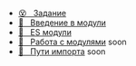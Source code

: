 

* [😵 &#160; Задание](./task.md)
* [📗 &#160; Введение в модули](./intro.md)
* [📗 &#160; ES модули](./export-import.md)
* [🎥 &#160; Работа с модулями]() soon
* [📗 &#160; Пути импорта]() soon
